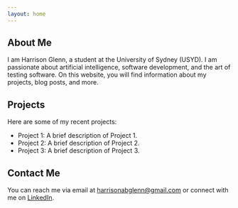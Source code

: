 ```yaml
---
layout: home
---
```


## About Me

I am Harrison Glenn, a student at the University of Sydney (USYD). I am passionate about artificial intelligence, software development, and the art of testing software. On this website, you will find information about my projects, blog posts, and more.

## Projects

Here are some of my recent projects:

- Project 1: A brief description of Project 1.
- Project 2: A brief description of Project 2.
- Project 3: A brief description of Project 3.


## Contact Me

You can reach me via email at [harrisonabglenn@gmail.com](mailto:harrisonabglenn@gmail.com) or connect with me on [LinkedIn](https://www.linkedin.com/in/your-linkedin-profile).